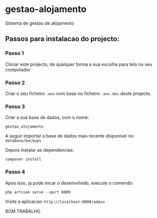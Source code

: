 # gestao-alojamento
 Sistema de gestao de alojamento

## Passos para instalacao do projecto:

### Passo 1

Clonar este projecto, de qualquer forma a sua escolha para telo no seu computador.

### Passo 2

Criar o seu ficheiro `.env` com base no ficheiro `.env.dev` deste projecto.

### Passo 3

Criar a sua base de dados, com o nome:

```
gestao_alojamento
```

A seguir importar a base de dados mais recente disponivel no: `database/backups`

Depois instalar as dependencias:

```
composer install
```

### Passo 4

Apos isso, ja pode inicar o desenvolvido, execute o comendo:
```
php artisan serve --port 8009
```
Visite a aplicacao: `http://localhost:8000/admin`

BOM TRABALHO
